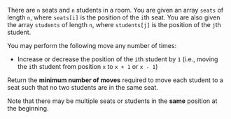 There are `n` seats and `n` students in a room. You are given an array `seats` of length `n`, where `seats[i]` is the position of the `i`th seat. You are also given the array `students` of length `n`, where `students[j]` is the position of the `j`th student.

You may perform the following move any number of times:

- Increase or decrease the position of the `i`th student by `1` (i.e., moving the `i`th student from position `x` to `x + 1` or `x - 1`)

Return the **minimum number of moves** required to move each student to a seat such that no two students are in the same seat.

Note that there may be multiple seats or students in the **same** position at the beginning.